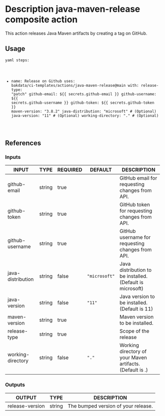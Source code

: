 <h1>Description java-maven-release composite action</h1>

This action releases Java Maven artifacts by creating a tag on GitHub.

<h2>Usage</h2>

<code>yaml
steps:
  - name: Release on Github
    uses: bakdata/ci-templates/actions/java-maven-release@main
    with:
      release-type: "patch"
      github-email: ${{ secrets.github-email }}
      github-username: ${{ secrets.github-username }}
      github-token: ${{ secrets.github-token }}
      maven-version: "3.8.2"
      java-distribution: "microsoft" # (Optional)
      java-version: "11" # (Optional)
      working-directory: "." # (Optional)
</code>

<h2>References</h2>

<h3>Inputs</h3>

<!-- AUTO-DOC-INPUT:START - Do not remove or modify this section -->

|       INPUT       |  TYPE  | REQUIRED |    DEFAULT    |                        DESCRIPTION                        |
|-------------------|--------|----------|---------------|-----------------------------------------------------------|
|   github-email    | string |   true   |               |       GitHub email for requesting changes from API.       |
|   github-token    | string |   true   |               |       GitHub token for requesting changes from API.       |
|  github-username  | string |   true   |               |     GitHub username for requesting changes from API.      |
| java-distribution | string |  false   | <code>"microsoft"</code> | Java distribution to be installed. (Default is microsoft) |
|   java-version    | string |  false   |    <code>"11"</code>     |       Java version to be installed. (Default is 11)       |
|   maven-version   | string |   true   |               |              Maven version to be installed.               |
|   release-type    | string |   true   |               |                   Scope of the release                    |
| working-directory | string |  false   |     <code>"."</code>     | Working directory of your Maven artifacts. (Default is .) |

<!-- AUTO-DOC-INPUT:END -->

<h3>Outputs</h3>

<!-- AUTO-DOC-OUTPUT:START - Do not remove or modify this section -->

|     OUTPUT      |  TYPE  |             DESCRIPTION             |
|-----------------|--------|-------------------------------------|
| release-version | string | The bumped version of your release. |

<!-- AUTO-DOC-OUTPUT:END -->
